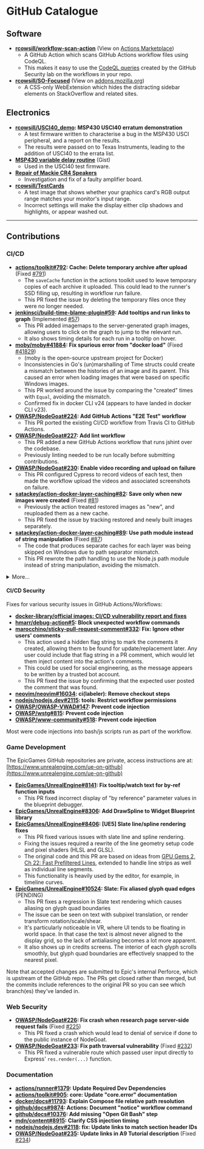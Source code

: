 # GitHub Catalogue
## Software

* **[rcowsill/workflow-scan-action](https://github.com/rcowsill/workflow-scan-action)** (View on [Actions Marketplace](https://github.com/marketplace/actions/workflow-scan-action))
  - A GitHub Action which scans GitHub Actions workflow files using CodeQL.
  - This makes it easy to use the [CodeQL queries](https://github.com/github/codeql/tree/main/javascript/ql/src/experimental/Security/CWE-094)
    created by the GitHub Security lab on the workflows in your repo.
* **[rcowsill/SO-Focused](https://github.com/rcowsill/SO-Focused)** (View on [addons.mozilla.org](https://addons.mozilla.org/en-GB/addon/so-focused/))
  - A CSS-only WebExtension which hides the distracting sidebar elements on StackOverflow and related sites.

## Electronics

* **[rcowsill/USCI40_demo](Electronics/USCI40_demo): MSP430 USCI40 erratum demonstration**
  - A test firmware written to characterise a bug in the MSP430 USCI peripheral, and a report on the results.
  - The results were passed on to Texas Instruments, leading to the addition of USCI40 to the errata list.
* **[MSP430 variable delay routine](https://gist.github.com/rcowsill/213b8db204a554c419369d1027b3e221)** (Gist)
  - Used in the USCI40 test firmware.
* **[Repair of Mackie CR4 Speakers](Repairs/MackieCR4)**
  - Investigation and fix of a faulty amplifier board.
* **[rcowsill/TestCards](Electronics/TestCards)**
  - A test image that shows whether your graphics card's RGB output range matches your monitor's input range.
  - Incorrect settings will make the display either clip shadows and highlights, or appear washed out.


---

## Contributions
### CI/CD

* **[actions/toolkit#792](https://github.com/actions/toolkit/pull/792): Cache: Delete temporary archive after upload** (Fixed [#791](https://github.com/actions/toolkit/issues/791))
  - The `saveCache` function in the actions toolkit used to leave temporary copies of each archive it uploaded.
    This could lead to the runner's SSD filling up, resulting in workflow run failure.
  - This PR fixed the issue by deleting the temporary files once they were no longer needed. 
* **[jenkinsci/build-time-blame-plugin#59](https://github.com/jenkinsci/build-time-blame-plugin/pull/59): Add tooltips and run links to graph** (Implemented [#57](https://github.com/jenkinsci/build-time-blame-plugin/issues/57))
  - This PR added imagemaps to the server-generated graph images, allowing users to click on the graph to jump to the relevant run.
  - It also shows timing details for each run in a tooltip on hover.
* **[moby/moby#41884](https://github.com/moby/moby/pull/41884): Fix spurious error from "docker load"** (Fixed [#41829](https://github.com/moby/moby/issues/41829))
  - (moby is the open-source upstream project for Docker)
  - Inconsistencies in Go's (un)marshalling of Time structs could create a mismatch between the histories of an image and its parent.
    This caused an error when loading images that were based on specific Windows images.
  - This PR worked around the issue by comparing the "created" times with `Equal`, avoiding the mismatch.
  - Confirmed fix in docker CLI v24 (appears to have landed in docker CLI v23).
* **[OWASP/NodeGoat#224](https://github.com/OWASP/NodeGoat/pull/224): Add GitHub Actions "E2E Test" workflow**
  - This PR ported the existing CI/CD workflow from Travis CI to GitHub Actions.
* **[OWASP/NodeGoat#227](https://github.com/OWASP/NodeGoat/pull/227): Add lint workflow**
  - This PR added a new GitHub Actions workflow that runs jshint over the codebase.
  - Previously linting needed to be run locally before submitting contributions.
* **[OWASP/NodeGoat#230](https://github.com/OWASP/NodeGoat/pull/230): Enable video recording and upload on failure**
  - This PR configured Cypress to record videos of each test, then made the workflow upload the videos and associated screenshots on failure.
* **[satackey/action-docker-layer-caching#82](https://github.com/satackey/action-docker-layer-caching/pull/82): Save only when new images were created** (Fixed [#81](https://github.com/satackey/action-docker-layer-caching/issues/81))
  - Previously the action treated restored images as "new", and reuploaded them as a new cache.
  - This PR fixed the issue by tracking restored and newly built images separately.
* **[satackey/action-docker-layer-caching#89](https://github.com/satackey/action-docker-layer-caching/pull/89): Use path module instead of string manipulation** (Fixed [#87](https://github.com/satackey/action-docker-layer-caching/issues/87))
  - The code that produces separate caches for each layer was being skipped on Windows due to path separator mismatch.
  - This PR rewrote the path handling to use the Node.js path module instead of string manipulation, avoiding the mismatch.

<details markdown="1"><summary>More...</summary>

* **[checkstyle/checkstyle#11014](https://github.com/checkstyle/checkstyle/pull/11014): infra: Set permissions required by the workflow**
* **[checkstyle/checkstyle#11016](https://github.com/checkstyle/checkstyle/pull/11016): infra: Fix branch name (remove quotes)**
* **[checkstyle/checkstyle#11024](https://github.com/checkstyle/checkstyle/pull/11024): infra: Update permissions for codeql workflow**
* **[containers/podman#10132](https://github.com/containers/podman/pull/10132): [CI:DOCS] Restore missing content to manpages**
* **[containers/podman#10167](https://github.com/containers/podman/pull/10167): [CI:DOCS] Improve titles of command HTML pages** (Fixed [#385](https://github.com/containers/podman.io_old/issues/385))
* **[containers/podman#10179](https://github.com/containers/podman/pull/10179): [CI:DOCS] Add titles to remote docs (windows)** (Fixed [#385](https://github.com/containers/podman.io_old/issues/385))
* **[containers/podman#10255](https://github.com/containers/podman/pull/10255): [CI:DOCS] Stop conversion of `--` into en dash** (Fixed [#389](https://github.com/containers/podman.io_old/issues/389))
* **[criteo/JVips#83](https://github.com/criteo/JVips/pull/83): Fix docker layer caching in build workflow**
* **[jenkinsci/build-time-blame-plugin#62](https://github.com/jenkinsci/build-time-blame-plugin/pull/62): Fix cast exception when a run has a missing step** (Fixed [#61](https://github.com/jenkinsci/build-time-blame-plugin/issues/61))
* **[OWASP/NodeGoat#214](https://github.com/OWASP/NodeGoat/pull/214): Fix intermittent test failures**
* **[OWASP/NodeGoat#218](https://github.com/OWASP/NodeGoat/pull/218): Fix repeated dbResets so tests run faster**
* **[OWASP/NodeGoat#223](https://github.com/OWASP/NodeGoat/pull/223): Fix Travis config warnings** (Fixed [#219](https://github.com/OWASP/NodeGoat/issues/219))
* **[satackey/action-docker-layer-caching#90](https://github.com/satackey/action-docker-layer-caching/pull/90): Detect updated "cache exists" error message** (Fixed [#85](https://github.com/satackey/action-docker-layer-caching/issues/85))
</details>

#### CI/CD Security

Fixes for various security issues in GitHub Actions/Workflows:

* **[docker-library/official images: CI/CD vulnerability report and fixes](Security/docker-official-images)**
* **[hmarr/debug-action#5](https://github.com/hmarr/debug-action/pull/5): Block unexpected workflow commands**
* **[marocchino/sticky-pull-request-comment#332](https://github.com/marocchino/sticky-pull-request-comment/pull/332): Fix: Ignore other users' comments**
  - This action used a hidden flag string to mark the comments it created, allowing them to be found for update/replacement later.
    Any user could include that flag string in a PR comment, which would let them inject content into the action's comments.
  - This could be used for social engineering, as the message appears to be written by a trusted bot account.
  - This PR fixed the issue by confirming that the expected user posted the comment that was found.
* **[neovim/neovim#16034](https://github.com/neovim/neovim/pull/16034): ci(labeler): Remove checkout steps**
* **[nodejs/nodejs.dev#2115](https://github.com/nodejs/nodejs.dev/pull/2115): tools: Restrict workflow permissions**
* **[OWASP/OWASP-VWAD#147](https://github.com/OWASP/OWASP-VWAD/pull/147): Prevent code injection**
* **[OWASP/wstg#815](https://github.com/OWASP/wstg/pull/815): Prevent code injection**
* **[OWASP/www-community#518](https://github.com/OWASP/www-community/pull/518): Prevent code injection**

Most were code injections into bash/js scripts run as part of the workflow.

### Game Development

The EpicGames GitHub repositories are private, access instructions are at: [https://www.unrealengine.com/ue-on-github](https://www.unrealengine.com/ue-on-github)

* **[EpicGames/UnrealEngine#8141](https://github.com/EpicGames/UnrealEngine/pull/8141): Fix tooltip/watch text for by-ref function inputs**
  - This PR fixed incorrect display of "by reference" parameter values in the blueprint debugger.
* **[EpicGames/UnrealEngine#8306](https://github.com/EpicGames/UnrealEngine/pull/8306): Add DrawSpline to Widget Blueprint library**
* **[EpicGames/UnrealEngine#8406](https://github.com/EpicGames/UnrealEngine/pull/8406): [UE5] Slate line/spline rendering fixes**
  - This PR fixed various issues with slate line and spline rendering.
  - Fixing the issues required a rewrite of the line geometry setup code and pixel shaders (HLSL and GLSL).
  - The original code and this PR are based on ideas from [GPU Gems 2, Ch 22: Fast Prefiltered Lines](https://developer.nvidia.com/gpugems/gpugems2/part-iii-high-quality-rendering/chapter-22-fast-prefiltered-lines),
    extended to handle line strips as well as individual line segments.
  - This functionality is heavily used by the editor, for example, in timeline curves.
* **[EpicGames/UnrealEngine#10524](https://github.com/EpicGames/UnrealEngine/pull/10524): Slate: Fix aliased glyph quad edges** (PENDING)
  - This PR fixes a regression in Slate text rendering which causes aliasing on glyph quad boundaries
  - The issue can be seen on text with subpixel translation, or render transform rotation/scale/shear.
  - It's particularly noticeable in VR, where UI tends to be floating in world space.
    In that case the text is almost never aligned to the display grid, so the lack of antialiasing becomes a lot more apparent.
  - It also shows up in credits screens. The interior of each glyph scrolls smoothly, but glyph quad boundaries are effectively snapped to the nearest pixel.

Note that accepted changes are submitted to Epic's internal Perforce, which is upstream of the GitHub repo.
The PRs get closed rather than merged, but the commits include references to the original PR so you can see
which branch(es) they've landed in.

### Web Security

* **[OWASP/NodeGoat#226](https://github.com/OWASP/NodeGoat/pull/226): Fix crash when research page server-side request fails** (Fixed [#225](https://github.com/OWASP/NodeGoat/issues/225))
  - This PR fixed a crash which would lead to denial of service if done to the public instance of NodeGoat.
* **[OWASP/NodeGoat#233](https://github.com/OWASP/NodeGoat/pull/233): Fix path traversal vulnerability** (Fixed [#232](https://github.com/OWASP/NodeGoat/issues/232))
  - This PR fixed a vulnerable route which passed user input directly to Express' `res.render(...)` function.

### Documentation

* **[actions/runner#1379](https://github.com/actions/runner/pull/1379): Update Required Dev Dependencies**
* **[actions/toolkit#905](https://github.com/actions/toolkit/pull/905): core: Update "core.error" documentation**
* **[docker/docs#11793](https://github.com/docker/docs/pull/11793): Explain Compose file relative path resolution**
* **[github/docs#9874](https://github.com/github/docs/pull/9874): Actions: Document "notice" workflow command**
* **[github/docs#10376](https://github.com/github/docs/pull/10376): Add missing "Open Git Bash" step**
* **[mdn/content#8915](https://github.com/mdn/content/pull/8915): Clarify CSS injection timing**
* **[nodejs/nodejs.dev#2118](https://github.com/nodejs/nodejs.dev/pull/2118): fix: Update links to match section header IDs**
* **[OWASP/NodeGoat#235](https://github.com/OWASP/NodeGoat/pull/235): Update links in A9 Tutorial description** (Fixed [#234](https://github.com/OWASP/NodeGoat/issues/234))
